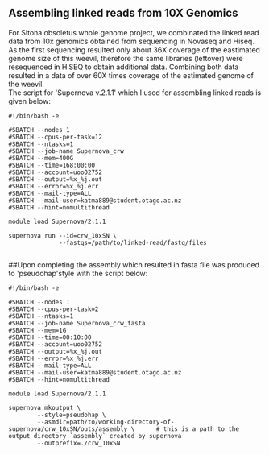 ## Assembling linked reads from 10X Genomics

For Sitona obsoletus whole genome project, we combinated the linked read data from 10x genomics obtained from sequencing in Novaseq and Hiseq.
As the first sequencing resulted only about 36X coverage of the eastimated genome size of this weevil, therefore the same libraries (leftover) were resequenced in HiSEQ to obtain additional data.
Combining both data resulted in a data of over 60X times coverage of the estimated genome of the weevil.   
The script for 'Supernova v.2.1.1' which I used for assembling linked reads is given below:

```
#!/bin/bash -e

#SBATCH --nodes 1
#SBATCH --cpus-per-task=12
#SBATCH --ntasks=1
#SBATCH --job-name Supernova_crw
#SBATCH --mem=400G
#SBATCH --time=168:00:00
#SBATCH --account=uoo02752
#SBATCH --output=%x_%j.out
#SBATCH --error=%x_%j.err
#SBATCH --mail-type=ALL
#SBATCH --mail-user=katma889@student.otago.ac.nz
#SBATCH --hint=nomultithread

module load Supernova/2.1.1

supernova run --id=crw_10xSN \
              --fastqs=/path/to/linked-read/fastq/files 
             
```

##Upon completing the assembly which resulted in fasta file was produced to 'pseudohap'style with the script below:

```
#!/bin/bash -e

#SBATCH --nodes 1
#SBATCH --cpus-per-task=2
#SBATCH --ntasks=1
#SBATCH --job-name Supernova_crw_fasta
#SBATCH --mem=1G
#SBATCH --time=00:10:00
#SBATCH --account=uoo02752
#SBATCH --output=%x_%j.out
#SBATCH --error=%x_%j.err
#SBATCH --mail-type=ALL
#SBATCH --mail-user=katma889@student.otago.ac.nz
#SBATCH --hint=nomultithread

module load Supernova/2.1.1

supernova mkoutput \
        --style=pseudohap \
        --asmdir=path/to/working-directory-of-supernova/crw_10xSN/outs/assembly \      # this is a path to the output directory `assembly` created by supernova
        --outprefix=./crw_10xSN
```
